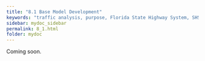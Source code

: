 ```yaml
---
title: "8.1	Base Model Development"
keywords: "traffic analysis, purpose, Florida State Highway System, SHS"
sidebar: mydoc_sidebar
permalink: 8_1.html
folder: mydoc
---
```


<p>
  Coming soon.
</p>
